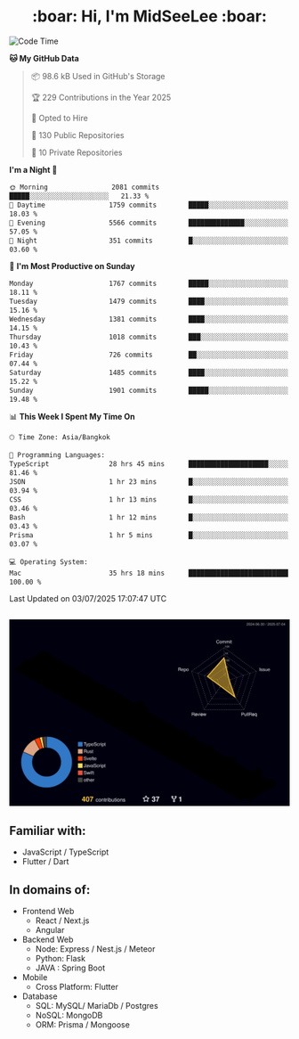 <h1 align="center"> :boar: Hi, I'm MidSeeLee :boar:</h1>
 
<!--START_SECTION:waka-->
![Code Time](http://img.shields.io/badge/Code%20Time-3%2C167%20hrs%2033%20mins-blue)

**🐱 My GitHub Data** 

> 📦 98.6 kB Used in GitHub's Storage 
 > 
> 🏆 229 Contributions in the Year 2025
 > 
> 💼 Opted to Hire
 > 
> 📜 130 Public Repositories 
 > 
> 🔑 10 Private Repositories 
 > 
**I'm a Night 🦉** 

```text
🌞 Morning                2081 commits        █████░░░░░░░░░░░░░░░░░░░░   21.33 % 
🌆 Daytime                1759 commits        █████░░░░░░░░░░░░░░░░░░░░   18.03 % 
🌃 Evening                5566 commits        ██████████████░░░░░░░░░░░   57.05 % 
🌙 Night                  351 commits         █░░░░░░░░░░░░░░░░░░░░░░░░   03.60 % 
```
📅 **I'm Most Productive on Sunday** 

```text
Monday                   1767 commits        █████░░░░░░░░░░░░░░░░░░░░   18.11 % 
Tuesday                  1479 commits        ████░░░░░░░░░░░░░░░░░░░░░   15.16 % 
Wednesday                1381 commits        ████░░░░░░░░░░░░░░░░░░░░░   14.15 % 
Thursday                 1018 commits        ███░░░░░░░░░░░░░░░░░░░░░░   10.43 % 
Friday                   726 commits         ██░░░░░░░░░░░░░░░░░░░░░░░   07.44 % 
Saturday                 1485 commits        ████░░░░░░░░░░░░░░░░░░░░░   15.22 % 
Sunday                   1901 commits        █████░░░░░░░░░░░░░░░░░░░░   19.48 % 
```


📊 **This Week I Spent My Time On** 

```text
🕑︎ Time Zone: Asia/Bangkok

💬 Programming Languages: 
TypeScript               28 hrs 45 mins      ████████████████████░░░░░   81.46 % 
JSON                     1 hr 23 mins        █░░░░░░░░░░░░░░░░░░░░░░░░   03.94 % 
CSS                      1 hr 13 mins        █░░░░░░░░░░░░░░░░░░░░░░░░   03.46 % 
Bash                     1 hr 12 mins        █░░░░░░░░░░░░░░░░░░░░░░░░   03.43 % 
Prisma                   1 hr 5 mins         █░░░░░░░░░░░░░░░░░░░░░░░░   03.07 % 

💻 Operating System: 
Mac                      35 hrs 18 mins      █████████████████████████   100.00 % 
```


 Last Updated on 03/07/2025 17:07:47 UTC
<!--END_SECTION:waka-->

##

![](./profile-3d-contrib/profile-night-rainbow.svg)

## Familiar with:
- JavaScript / TypeScript
- Flutter / Dart

## In domains of:
- Frontend Web
  - React / Next.js
  - Angular
- Backend Web
  - Node: Express / Nest.js / Meteor
  - Python: Flask
  - JAVA : Spring Boot
- Mobile
  - Cross Platform: Flutter
- Database
  - SQL: MySQL/ MariaDb / Postgres
  - NoSQL: MongoDB
  - ORM: Prisma / Mongoose
